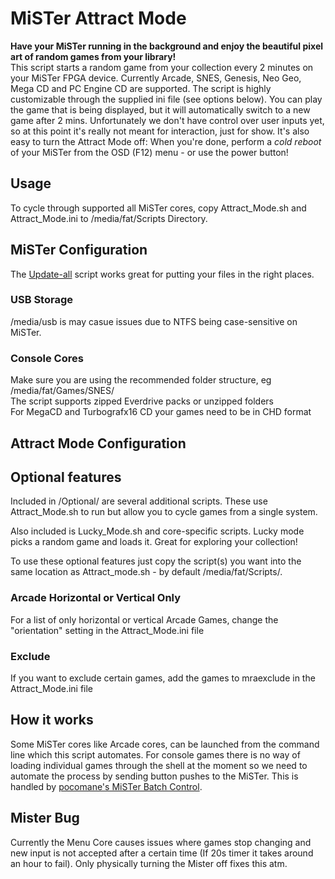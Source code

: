 
# MiSTer Attract Mode
**Have your MiSTer running in the background and enjoy the beautiful pixel art of random games from your library!**  
This script starts a random game from your collection every 2 minutes on your MiSTer FPGA device. Currently Arcade, SNES, Genesis, Neo Geo, Mega CD and PC Engine CD are supported. The script is highly customizable through the supplied ini file (see options below). You can play the game that is being displayed, but it will automatically switch to a new game after 2 mins. Unfortunately we don't have control over user inputs yet, so at this point it's really not meant for interaction, just for show. It's also easy to turn the Attract Mode off: When you're done, perform a *cold reboot* of your MiSTer from the OSD (F12) menu - or use the power button!

## Usage
To cycle through supported all MiSTer cores, copy Attract_Mode.sh and Attract_Mode.ini to /media/fat/Scripts Directory.  

## MiSTer Configuration
The [Update-all](https://github.com/theypsilon/Update_All_MiSTer) script works great for putting your files in the right places.

### USB Storage
/media/usb is may casue issues due to NTFS being case-sensitive on MiSTer.

### Console Cores
Make sure you are using the recommended folder structure, eg /media/fat/Games/SNES/  
The script supports zipped Everdrive packs or unzipped folders  
For MegaCD and Turbografx16 CD your games need to be in CHD format

## Attract Mode Configuration
## Optional features
Included in /Optional/ are several additional scripts. These use Attract_Mode.sh to run but allow you to cycle games from a single system. 

Also included is Lucky_Mode.sh and core-specific scripts. Lucky mode picks a random game and loads it. Great for exploring your collection!

To use these optional features just copy the script(s) you want into the same location as Attract_mode.sh - by default /media/fat/Scripts/.

### Arcade Horizontal or Vertical Only
For a list of only horizontal or vertical Arcade Games, change the "orientation" setting in the Attract_Mode.ini file

### Exclude
If you want to exclude certain games, add the games to mraexclude in the Attract_Mode.ini file

## How it works
Some MiSTer cores like Arcade cores, can be launched from the command line which this script automates. For console games there is no way of loading individual games through the shell at the moment so we need to automate the process by sending button pushes to the MiSTer. This is handled by [pocomane's MiSTer Batch Control](https://github.com/pocomane/MiSTer_Batch_Control). 

## Mister Bug
Currently the Menu Core causes issues where games stop changing and new input is not accepted after a certain time (If 20s timer it takes around an hour to fail). Only physically turning the Mister off fixes this atm.
